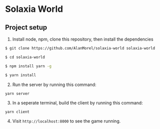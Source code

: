 # Solaxia World

## Project setup

1. Install node, npm, clone this repository, then install the dependencies

```sh
$ git clone https://github.com/AlanMorel/solaxia-world solaxia-world
```

```sh
$ cd solaxia-world
```

```sh
$ npm install yarn -g
```

```sh
$ yarn install
```

2. Run the server by running this command:

```
yarn server
```

3. In a seperate terminal, build the client by running this command:

```
yarn client
```

4. Visit `http://localhost:8000` to see the game running.
